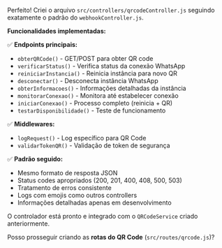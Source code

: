 Perfeito! Criei o arquivo `src/controllers/qrcodeController.js` seguindo exatamente o padrão do `webhookController.js`.

**Funcionalidades implementadas:**

✅ **Endpoints principais:**
- `obterQRCode()` - GET/POST para obter QR code
- `verificarStatus()` - Verifica status da conexão WhatsApp
- `reiniciarInstancia()` - Reinicia instância para novo QR
- `desconectar()` - Desconecta instância WhatsApp
- `obterInformacoes()` - Informações detalhadas da instância
- `monitorarConexao()` - Monitora até estabelecer conexão
- `iniciarConexao()` - Processo completo (reinicia + QR)
- `testarDisponibilidade()` - Teste de funcionamento

✅ **Middlewares:**
- `logRequest()` - Log específico para QR Code
- `validarTokenQR()` - Validação de token de segurança

✅ **Padrão seguido:**
- Mesmo formato de resposta JSON
- Status codes apropriados (200, 201, 400, 408, 500, 503)
- Tratamento de erros consistente
- Logs com emojis como outros controllers
- Informações detalhadas apenas em desenvolvimento

O controlador está pronto e integrado com o `QRCodeService` criado anteriormente.

Posso prosseguir criando as **rotas do QR Code** (`src/routes/qrcode.js`)?